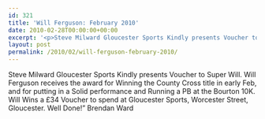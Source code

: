 ```yaml
---
id: 321
title: 'Will Ferguson: February 2010'
date: 2010-02-28T00:00:00+00:00
excerpt: '<p>Steve Milward Gloucester Sports Kindly presents Voucher to Super Will. Will Ferguson receives the award for Winning the County Cross title in early Feb, and for putting in a Solid performance and Running a PB at the Bourton 10K. Will Wins a £34 Voucher to spend at Gloucester Sports, Worcester Street, Gloucester. Well Done!" Brendan Ward</p>'
layout: post
permalink: /2010/02/will-ferguson-february-2010/
---
```

</p> 

Steve Milward Gloucester Sports Kindly presents Voucher to Super Will. Will Ferguson receives the award for Winning the County Cross title in early Feb, and for putting in a Solid performance and Running a PB at the Bourton 10K. Will Wins a £34 Voucher to spend at Gloucester Sports, Worcester Street, Gloucester. Well Done!&#8221; Brendan Ward